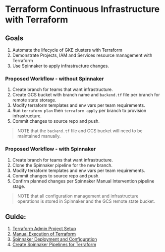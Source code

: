 # Terraform Continuous Infrastructure with Terraform

## Goals

1. Automate the lifecycle of GKE clusters with Terraform
2. Demonstrate Projects, IAM and Services resource management with Terraform
3. Use Spinnaker to apply infrastructure changes.

### Proposed Workflow - without Spinnaker

1. Create branch for teams that want infrastructure.
2. Create GCS bucket with branch name and `backend.tf` file per branch for remote state storage.
3. Modify terraform templates and env vars per team requirements.
4. Run `terraform plan` then `terraform apply` per branch to provision infrastructure.
5. Commit changes to source repo and push.

> NOTE that the `backend.tf` file and GCS bucket will need to be maintained manually.

### Proposed Workflow - with Spinnaker

1. Create branch for teams that want infrastructure.
2. Clone the Spinnaker pipeline for the new branch.
3. Modify terraform templates and env vars per team requirements.
4. Commit changes to source repo and push.
5. Confirm planned changes per Spinnaker Manual Intervention pipeline stage.

> NOTE that all configuration management and infrastructure operations is stored in Spinnaker and the GCS remote state bucket.

## Guide:

1. [Terraform Admin Project Setup](./01_SETUP.md)
2. [Manual Execution of Terraform](./02_MANUAL_TF.md)
3. [Spinnaker Deployment and Configuration](./03_SPINNAKER_SETUP.md)
4. [Create Spinnaker Pipelines for Terraform](./04_SPINNAKER_PIPELINES.md)